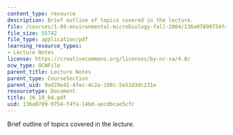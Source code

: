 ```yaml
---
content_type: resource
description: Brief outline of topics covered in the lecture.
file: /courses/1-89-environmental-microbiology-fall-2004/136a07899754f4fa14bdaecdbcae5cfc_10_19_04.pdf
file_size: 55742
file_type: application/pdf
learning_resource_types:
- Lecture Notes
license: https://creativecommons.org/licenses/by-nc-sa/4.0/
ocw_type: OCWFile
parent_title: Lecture Notes
parent_type: CourseSection
parent_uid: 9ad29e41-4fec-4c2a-198c-5e52d3dc231e
resourcetype: Document
title: 10_19_04.pdf
uid: 136a0789-9754-f4fa-14bd-aecdbcae5cfc
---
```

Brief outline of topics covered in the lecture.